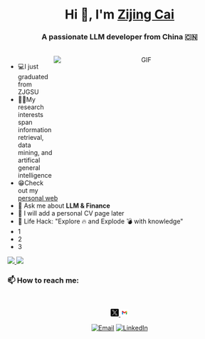<h1 align="center">Hi 👋, I'm <a href="https://aaronzijingcai.github.io/" target="blank">Zijing Cai</a></h1>

<h3 align="center">A passionate LLM developer from China 🇨🇳</h3>

<br/>

<a target="_blank" align="center">
  <img align="right" top="500" height="300" width="400" alt="GIF" src="https://media.giphy.com/media/SWoSkN6DxTszqIKEqv/giphy.gif">
</a>

- 💻I just graduated from ZJGSU
- 👨‍💻My research interests span information retrieval, data mining, and artifical general intelligence
- 😁Check out my [personal web](https://aaronzijingcai.github.io/)
- 💬 Ask me about **LLM & Finance**
- 📄 I will add a personal CV page later
- 🎯 Life Hack: "Explore 🔥 and Explode 💣 with knowledge"
- 1
- 2
- 3



<a href="https://github.com/Aaronzijingcai">
  <img height="165em" src="https://github-readme-stats.vercel.app/api?username=Aaronzijingcai&theme=buefy&show_icons=true" />
  <img height="165em" src="https://github-readme-stats.vercel.app/api/top-langs/?username=Aaronzijingcai&theme=buefy&layout=compact" />
</a>



<h3> 📫 How to reach me: </h3>&nbsp;

<p align="center">
    <a href="https://x.com/Zijing_Cai_"> <img src="pic/twitter.png" width="3.5%"/>
    <a href="aaron.zijingcai@gmail.com"> <img src="pic/google.png" width="3.5%"/>
</p>

<p align="center">
<a href="mailto:aaron.zijingcai@gmail"><img alt="Email" src="https://img.shields.io/badge/Email-aaron.zijingcai@gmail.com-blue?style=flat-square&logo=gmail"></a>
<a href="https://aaronzijingcai.github.io/"><img alt="LinkedIn" src="https://img.shields.io/badge/Personal%20Web-Zijing%20Cai-blue?style=flat-square&logo=github"></a>
</p>
